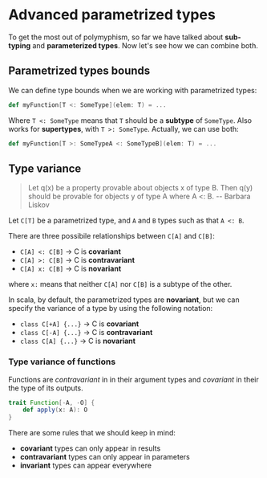 # Advanced parametrized types

To get the most out of polymyphism, so far we have talked about **sub-typing** and **parameterized types**. Now let's see how we can combine both.

## Parametrized types bounds

We can define type bounds when we are working with parametrized types:

```scala
def myFunction[T <: SomeType](elem: T) = ...
```

Where `T <: SomeType` means that `T` should be a **subtype** of `SomeType`. Also works for **supertypes**, with `T >: SomeType`. Actually, we can use both:

```scala
def myFunction[T >: SomeTypeA <: SomeTypeB](elem: T) = ...
```

## Type variance

> Let q(x) be a property provable about objects x of type B. Then q(y) should be provable for objects y of type A where A <: B. -- Barbara Liskov

Let `C[T]` be a parametrized type, and `A` and `B` types such as that `A <: B`.

There are three possibile relationships between `C[A]` and `C[B]`:

* `C[A] <: C[B]` -> C is **covariant**
* `C[A] >: C[B]` -> C is **contravariant**
* `C[A] x: C[B]` -> C is **novariant**

where `x:` means that neither `C[A]` nor `C[B]` is a subtype of the other.

In scala, by default, the parametrized types are **novariant**, but we can specify the variance of a type by using the following notation:

* `class C[+A] {...}` -> C is **covariant**
* `class C[-A] {...}` -> C is **contravariant**
* `class C[A] {...}` -> C is **novariant**

### Type variance of functions

Functions are *contravariant* in in their argument types and *covariant* in their the type of its outputs.

```scala
trait Function[-A, -O] {
    def apply(x: A): O
}
```

There are some rules that we should keep in mind:

 * **covariant** types can only appear in results
 * **contravariant** types can only appear in parameters
 * **invariant** types can appear everywhere
